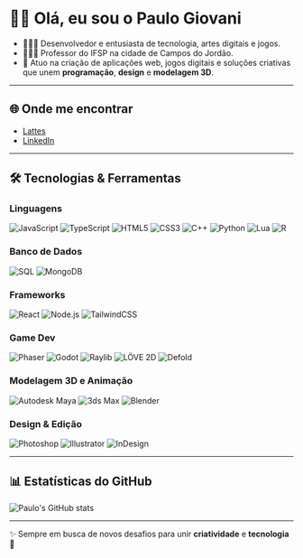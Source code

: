 # 👋🏻 Olá, eu sou o Paulo Giovani

- 👨🏻‍💻 Desenvolvedor e entusiasta de tecnologia, artes digitais e jogos.  
- 👨🏻‍🏫 Professor do IFSP na cidade de Campos do Jordão.
- 🎯 Atuo na criação de aplicações web, jogos digitais e soluções criativas que unem **programação**, **design** e **modelagem 3D**.  

---

## 🌐 Onde me encontrar
- [Lattes](http://lattes.cnpq.br/2831040847816293)
- [LinkedIn](https://www.linkedin.com/in/paulogiovani-ifspcjo/)

---

## 🛠️ Tecnologias & Ferramentas

### Linguagens
![JavaScript](https://img.shields.io/badge/JavaScript-F7DF1E?style=for-the-badge&logo=javascript&logoColor=000)
![TypeScript](https://img.shields.io/badge/TypeScript-3178C6?style=for-the-badge&logo=typescript&logoColor=fff)
![HTML5](https://img.shields.io/badge/HTML5-E34F26?style=for-the-badge&logo=html5&logoColor=white)
![CSS3](https://img.shields.io/badge/CSS3-1572B6?style=for-the-badge&logo=css3&logoColor=white)
![C++](https://img.shields.io/badge/C++-00599C?style=for-the-badge&logo=cplusplus&logoColor=fff)
![Python](https://img.shields.io/badge/Python-3776AB?style=for-the-badge&logo=python&logoColor=fff)
![Lua](https://img.shields.io/badge/Lua-5.4-2C2D72.svg?style=for-the-badge&logo=lua&logoColor=white)
![R](https://img.shields.io/badge/R-276DC3?style=for-the-badge&logo=r&logoColor=white)

### Banco de Dados
![SQL](https://img.shields.io/badge/SQL-4479A1?style=for-the-badge&logo=database&logoColor=white)
![MongoDB](https://img.shields.io/badge/MongoDB-47A248?style=for-the-badge&logo=mongodb&logoColor=white)

### Frameworks
![React](https://img.shields.io/badge/React-20232A?style=for-the-badge&logo=react&logoColor=61DAFB)
![Node.js](https://img.shields.io/badge/Node.js-43853D?style=for-the-badge&logo=node.js&logoColor=fff)
![TailwindCSS](https://img.shields.io/badge/Tailwind_CSS-38B2AC?style=for-the-badge&logo=tailwind-css&logoColor=fff)

### Game Dev
![Phaser](https://img.shields.io/badge/Phaser_3-5A67D8?style=for-the-badge&logo=phaser&logoColor=fff)
![Godot](https://img.shields.io/badge/Godot_Engine-478CBF?style=for-the-badge&logo=godot-engine&logoColor=fff)
![Raylib](https://img.shields.io/badge/Raylib-000000?style=for-the-badge&logo=raylib&logoColor=fff)
![LÖVE 2D](https://img.shields.io/badge/LÖVE-11.5-EA316E.svg?style=for-the-badge&logo=love&logoColor=white)
![Defold](https://img.shields.io/badge/Defold-1.2.182-000000.svg?style=for-the-badge&logo=defold&logoColor=white)

### Modelagem 3D e Animação
![Autodesk Maya](https://img.shields.io/badge/Autodesk_Maya-1E8DCC?style=for-the-badge&logo=autodesk&logoColor=fff)
![3ds Max](https://img.shields.io/badge/3ds_Max-0082D0?style=for-the-badge&logo=autodesk&logoColor=white)
![Blender](https://img.shields.io/badge/Blender-F5792A?style=for-the-badge&logo=blender&logoColor=fff)

### Design & Edição
![Photoshop](https://img.shields.io/badge/Adobe_Photoshop-31A8FF?style=for-the-badge&logo=adobe-photoshop&logoColor=fff)
![Illustrator](https://img.shields.io/badge/Adobe_Illustrator-FF9A00?style=for-the-badge&logo=adobe-illustrator&logoColor=fff)
![InDesign](https://img.shields.io/badge/Adobe_InDesign-FF3366?style=for-the-badge&logo=adobe-indesign&logoColor=fff)

---

## 📊 Estatísticas do GitHub
![Paulo's GitHub stats](https://github-readme-stats.vercel.app/api?username=PauloGiovani&show_icons=true&theme=radical)

---

✨ Sempre em busca de novos desafios para unir **criatividade** e **tecnologia** 🚀

